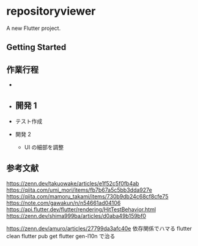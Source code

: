 # repositoryviewer

A new Flutter project.

## Getting Started

## 作業行程

-
- ## 開発 1
- テスト作成

- 開発 2
  - UI の細部を調整

## 参考文献

https://zenn.dev/takuowake/articles/e1f52c5f0fb4ab
https://qiita.com/umi_mori/items/fb7b67a5c5bb3dda927e
https://qiita.com/mamoru_takami/items/730b9db24c68cf8cfe75
https://note.com/gawakun/n/n54661ad04106
https://api.flutter.dev/flutter/rendering/HitTestBehavior.html
https://zenn.dev/shima999ba/articles/d0aba49b159bf0

https://zenn.dev/amuro/articles/27799da3afc40e
依存関係でハマる
flutter clean
flutter pub get
flutter gen-l10n
で治る
